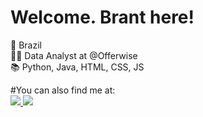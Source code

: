 # Welcome. Brant here! 

🏡 Brazil <br>
👨‍💻 Data Analyst at @Offerwise <br>
📚 Python, Java, HTML, CSS, JS

#You can also find me at: <br>
<a href="https://www.linkedin.com/in/mathcbvc/" target="_blank"> <img src="https://img.shields.io/badge/LinkedIn-0077B5?style=for-the-badge&logo=linkedin&logoColor=white"> </a>
<a href="https://www.facebook.com/mathcbvc" target="_blank"> <img src="https://img.shields.io/badge/Facebook-1877F2?style=for-the-badge&logo=facebook&logoColor=white"> </a>


